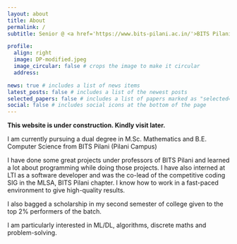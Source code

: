 ```yaml
---
layout: about
title: About
permalink: /
subtitle: Senior @ <a href='https://www.bits-pilani.ac.in/'>BITS Pilani</a> | Research Assistant @ <a href='https://bitsiotlab.com/'>BITS IOT Lab</a> | Ex-Software Engineer Intern @ <a href='https://www.linkedin.com/company/l&t-infotech/?originalSubdomain=in'>LTI</a> | Ex-Competetive Coding SIG Lead @ <a href='https://www.linkedin.com/company/mlsa-bits-pilani/?originalSubdomain=in'>MLSA, BITS Pilani Chapter</a>

profile:
  align: right
  image: DP-modified.jpeg
  image_circular: false # crops the image to make it circular
  address:

news: true # includes a list of news items
latest_posts: false # includes a list of the newest posts
selected_papers: false # includes a list of papers marked as "selected={true}"
social: false # includes social icons at the bottom of the page
---
```


**This website is under construction. Kindly visit later.**

I am currently pursuing a dual degree in M.Sc. Mathematics and B.E. Computer Science from BITS Pilani (Pilani Campus)

I have done some great projects under professors of BITS Pilani and learned a lot about programming while doing those projects. I have also interned at LTI as a software developer and was the co-lead of the competitive coding SIG in the MLSA, BITS Pilani chapter. I know how to work in a fast-paced environment to give high-quality results.

I also bagged a scholarship in my second semester of college given to the top 2% performers of the batch.

I am particularly interested in ML/DL, algorithms, discrete maths and problem-solving.

<!-- Write your biography here. Tell the world about yourself. Link to your favorite [subreddit](http://reddit.com). You can put a picture in, too. The code is already in, just name your picture `prof_pic.jpg` and put it in the `img/` folder.

Put your address / P.O. box / other info right below your picture. You can also disable any of these elements by editing `profile` property of the YAML header of your `_pages/about.md`. Edit `_bibliography/papers.bib` and Jekyll will render your [publications page](/al-folio/publications/) automatically.

Link to your social media connections, too. This theme is set up to use [Font Awesome icons](http://fortawesome.github.io/Font-Awesome/) and [Academicons](https://jpswalsh.github.io/academicons/), like the ones below. Add your Facebook, Twitter, LinkedIn, Google Scholar, or just disable all of them. -->

<!-- <a href='#'>Affiliations</a>. Address. Contacts. Moto. Etc. -->


<!-- <a href='https://www.bits-pilani.ac.in/pilani/pratiknarang/MultiCog'>MutliCog Research Group</a> -->